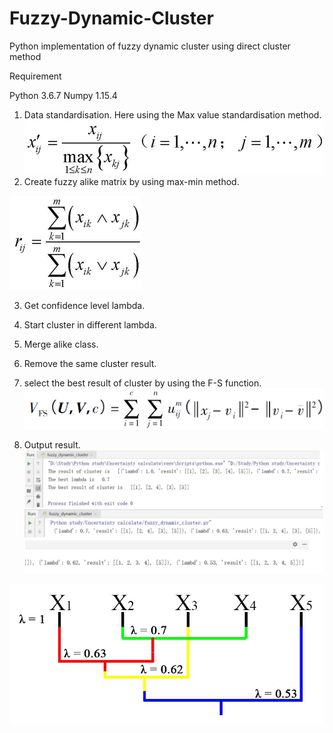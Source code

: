 # Fuzzy-Dynamic-Cluster
Python implementation of fuzzy dynamic cluster using direct cluster method

Requirement

Python 3.6.7     Numpy 1.15.4


1. Data standardisation.
  Here using the Max value standardisation method.
![p1](https://github.com/FlashZoom/Fuzzy-Dynamic-Cluster/blob/master/Picture/Max%20value%20standardisation%20method.png)
2. Create fuzzy alike matrix by using max-min method.

![p2](https://github.com/FlashZoom/Fuzzy-Dynamic-Cluster/blob/master/Picture/Create%20fuzzy%20alike%20matrix.png)

3. Get confidence level lambda.

4. Start cluster in different lambda.

5. Merge alike class.

6. Remove the same cluster result.

7. select the best result of cluster by using the F-S function.
![p3](https://github.com/FlashZoom/Fuzzy-Dynamic-Cluster/blob/master/Picture/F-S%20function.png)

8. Output result.
![result2](https://github.com/FlashZoom/Fuzzy-Dynamic-Cluster/blob/master/Picture/result2.jpg)

![result1](https://github.com/FlashZoom/Fuzzy-Dynamic-Cluster/blob/master/Picture/result1.jpg)
